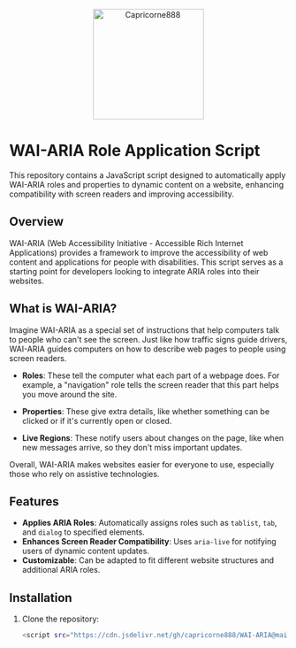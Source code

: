 <p align="center">
  <img src="http://checkthese.com/img/IMG_0160.PNG?3" alt="Capricorne888" width="200" height="200">
</p>

# WAI-ARIA Role Application Script

This repository contains a JavaScript script designed to automatically apply WAI-ARIA roles and properties to dynamic content on a website, enhancing compatibility with screen readers and improving accessibility.

## Overview

WAI-ARIA (Web Accessibility Initiative - Accessible Rich Internet Applications) provides a framework to improve the accessibility of web content and applications for people with disabilities. This script serves as a starting point for developers looking to integrate ARIA roles into their websites.

## What is WAI-ARIA? 

Imagine WAI-ARIA as a special set of instructions that help computers talk to people who can't see the screen. Just like how traffic signs guide drivers, WAI-ARIA guides computers on how to describe web pages to people using screen readers.

- **Roles**: These tell the computer what each part of a webpage does. For example, a "navigation" role tells the screen reader that this part helps you move around the site.
  
- **Properties**: These give extra details, like whether something can be clicked or if it's currently open or closed.

- **Live Regions**: These notify users about changes on the page, like when new messages arrive, so they don't miss important updates.

Overall, WAI-ARIA makes websites easier for everyone to use, especially those who rely on assistive technologies.

## Features

- **Applies ARIA Roles**: Automatically assigns roles such as `tablist`, `tab`, and `dialog` to specified elements.
- **Enhances Screen Reader Compatibility**: Uses `aria-live` for notifying users of dynamic content updates.
- **Customizable**: Can be adapted to fit different website structures and additional ARIA roles.

## Installation

1. Clone the repository:
   ```bash
   <script src="https://cdn.jsdelivr.net/gh/capricorne888/WAI-ARIA@main/wai-aria.js
